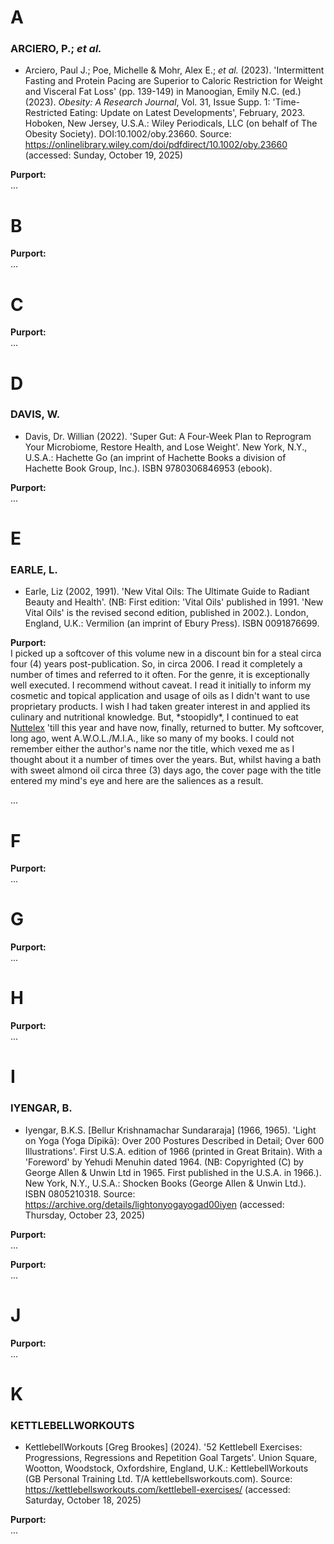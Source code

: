 # A #

### ARCIERO, P.; *et al.* ###

* Arciero, Paul J.; Poe, Michelle & Mohr, Alex E.; *et al.* (2023). 'Intermittent Fasting and Protein Pacing are Superior to Caloric Restriction for Weight and Visceral Fat Loss' (pp. 139-149) in Manoogian, Emily N.C. (ed.) (2023). *Obesity: A Research Journal*, Vol. 31, Issue Supp. 1: 'Time-Restricted Eating: Update on Latest Developments', February, 2023. Hoboken, New Jersey, U.S.A.: Wiley Periodicals, LLC (on behalf of The Obesity Society). DOI:10.1002/oby.23660. Source: https://onlinelibrary.wiley.com/doi/pdfdirect/10.1002/oby.23660 (accessed: Sunday, October 19, 2025)

**Purport:**<br>
...

# B #

**Purport:**<br>
...

# C #

**Purport:**<br>
...

# D #

### DAVIS, W. ###

* Davis, Dr. Willian (2022). 'Super Gut: A Four-Week Plan to Reprogram Your Microbiome, Restore Health, and Lose Weight'. New York, N.Y., U.S.A.: Hachette Go (an imprint of Hachette Books a division of Hachette Book Group, Inc.). ISBN 9780306846953 (ebook).

**Purport:**<br>
...


# E #

### EARLE, L. ###

* Earle, Liz (2002, 1991). 'New Vital Oils: The Ultimate Guide to Radiant Beauty and Health'. (NB: First edition: 'Vital Oils' published in 1991. 'New Vital Oils' is the revised second edition, published in 2002.). London, England, U.K.: Vermilion (an imprint of Ebury Press). ISBN 0091876699.

**Purport:**<br>
I picked up a softcover of this volume new in a discount bin for a steal circa four (4) years post-publication. So, in circa 2006. I read it completely a number of times and referred to it often. For the genre, it is exceptionally well executed. I recommend without caveat. I read it initially to inform my cosmetic and topical application and usage of oils as I didn't want to use proprietary products. I wish I had taken greater interest in and applied its culinary and nutritional knowledge. But, \*stoopidly*, I continued to eat [Nuttelex](https://en.wikipedia.org/w/index.php?title=Nuttelex&oldid=1306567531) 'till this year and have now, finally, returned to butter. My softcover, long ago, went A.W.O.L./M.I.A., like so many of my books. I could not remember either the author's name nor the title, which vexed me as I thought about it a number of times over the years. But, whilst having a bath with sweet almond oil circa three (3) days ago, the cover page with the title entered my mind's eye and here are the saliences as a result.

...

# F #

**Purport:**<br>
...

# G #

**Purport:**<br>
...

# H #

**Purport:**<br>
...

# I #

### IYENGAR, B. ###

* Iyengar, B.K.S. \[Bellur Krishnamachar Sundararaja] (1966, 1965). 'Light on Yoga (Yoga Dīpikā): Over 200 Postures Described in Detail; Over 600 Illustrations'. First U.S.A. edition of 1966 (printed in Great Britain). With a 'Foreword' by Yehudi Menuhin dated 1964. (NB: Copyrighted (C) by George Allen & Unwin Ltd in 1965. First published in the U.S.A. in 1966.). New York, N.Y., U.S.A.: Shocken Books (George Allen & Unwin Ltd.). ISBN 0805210318. Source:  https://archive.org/details/lightonyogayogad00iyen (accessed: Thursday, October 23, 2025)

**Purport:**<br>
...

**Purport:**<br>
...

# J #

**Purport:**<br>
...

# K #

### KETTLEBELLWORKOUTS ###

* KettlebellWorkouts \[Greg Brookes] (2024). '52 Kettlebell Exercises: Progressions, Regressions and Repetition Goal Targets'. Union Square, Wootton, Woodstock, Oxfordshire, England, U.K.: KettlebellWorkouts (GB Personal Training Ltd. T/A kettlebellsworkouts.com). Source: https://kettlebellsworkouts.com/kettlebell-exercises/ (accessed: Saturday, October 18, 2025)

**Purport:**<br>
...

